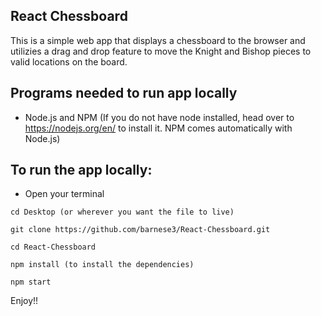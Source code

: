 ## React Chessboard

This is a simple web app that displays a chessboard to the browser and utilizies a drag and drop feature to move the Knight and Bishop pieces to valid locations on the board.

## Programs needed to run app locally
* Node.js and NPM (If you do not have node installed, head over to https://nodejs.org/en/ to install it. NPM comes automatically with Node.js)

## To run the app locally:
* Open your terminal
```
cd Desktop (or wherever you want the file to live)
```
```
git clone https://github.com/barnese3/React-Chessboard.git
```
```
cd React-Chessboard
```
```
npm install (to install the dependencies)
```
```
npm start
```

Enjoy!!